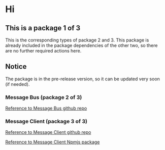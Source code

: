 # Hi

## This is a package 1 of 3

This is the corresponding types of package 2 and 3. This package is already included in the package
dependencies of the other two, so there are no further required actions here.

## Notice
The package is in the pre-release version, so it can be updated very soon (if needed).

### Message Bus (package 2 of 3)

[Reference to Message Bus github repo](https://github.com/radko94/message-bus-server "Message Bus")

### Message Client (package 3 of 3)

[Reference to Message Client github repo](https://github.com/radko94/message-bus-client "Message Client")

[Reference to Message Client Npmjs package](https://www.npmjs.com/package/js-message-bus-client "Message Client Npmjs package")

